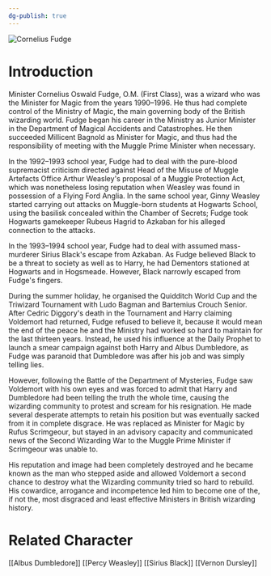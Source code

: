 ```yaml
---
dg-publish: true
---
```

![Cornelius Fudge](http://rxbg5ysja.bkt.gdipper.com/Cornelius_Fudge.png)
# Introduction
Minister Cornelius Oswald Fudge, O.M. (First Class), was a wizard who was the Minister for Magic from the years 1990–1996. He thus had complete control of the Ministry of Magic, the main governing body of the British wizarding world. Fudge began his career in the Ministry as Junior Minister in the Department of Magical Accidents and Catastrophes. He then succeeded Millicent Bagnold as Minister for Magic, and thus had the responsibility of meeting with the Muggle Prime Minister when necessary.

In the 1992–1993 school year, Fudge had to deal with the pure-blood supremacist criticism directed against Head of the Misuse of Muggle Artefacts Office Arthur Weasley's proposal of a Muggle Protection Act, which was nonetheless losing reputation when Weasley was found in possession of a Flying Ford Anglia. In the same school year, Ginny Weasley started carrying out attacks on Muggle-born students at Hogwarts School, using the basilisk concealed within the Chamber of Secrets; Fudge took Hogwarts gamekeeper Rubeus Hagrid to Azkaban for his alleged connection to the attacks.

In the 1993–1994 school year, Fudge had to deal with assumed mass-murderer Sirius Black's escape from Azkaban. As Fudge believed Black to be a threat to society as well as to Harry, he had Dementors stationed at Hogwarts and in Hogsmeade. However, Black narrowly escaped from Fudge's fingers.

During the summer holiday, he organised the Quidditch World Cup and the Triwizard Tournament with Ludo Bagman and Bartemius Crouch Senior. After Cedric Diggory's death in the Tournament and Harry claiming Voldemort had returned, Fudge refused to believe it, because it would mean the end of the peace he and the Ministry had worked so hard to maintain for the last thirteen years. Instead, he used his influence at the Daily Prophet to launch a smear campaign against both Harry and Albus Dumbledore, as Fudge was paranoid that Dumbledore was after his job and was simply telling lies.

However, following the Battle of the Department of Mysteries, Fudge saw Voldemort with his own eyes and was forced to admit that Harry and Dumbledore had been telling the truth the whole time, causing the wizarding community to protest and scream for his resignation. He made several desperate attempts to retain his position but was eventually sacked from it in complete disgrace. He was replaced as Minister for Magic by Rufus Scrimgeour, but stayed in an advisory capacity and communicated news of the Second Wizarding War to the Muggle Prime Minister if Scrimgeour was unable to.

His reputation and image had been completely destroyed and he became known as the man who stepped aside and allowed Voldemort a second chance to destroy what the Wizarding community tried so hard to rebuild. His cowardice, arrogance and incompetence led him to become one of the, if not the, most disgraced and least effective Ministers in British wizarding history.

# Related Character
[[Albus Dumbledore]]
[[Percy Weasley]]
[[Sirius Black]]
[[Vernon Dursley]]
